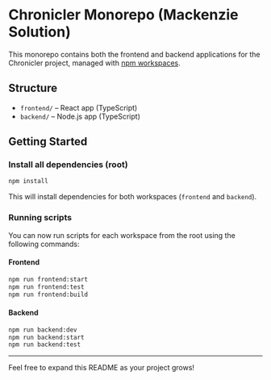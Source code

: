# Chronicler Monorepo (Mackenzie Solution)

This monorepo contains both the frontend and backend applications for the Chronicler project, managed with [npm workspaces](https://docs.npmjs.com/cli/v9/using-npm/workspaces).

## Structure

- `frontend/` – React app (TypeScript)
- `backend/` – Node.js app (TypeScript)

## Getting Started

### Install all dependencies (root)

```bash
npm install
```

This will install dependencies for both workspaces (`frontend` and `backend`).

### Running scripts

You can now run scripts for each workspace from the root using the following commands:

#### Frontend

```bash
npm run frontend:start
npm run frontend:test
npm run frontend:build
```

#### Backend

```bash
npm run backend:dev
npm run backend:start
npm run backend:test
```

---

Feel free to expand this README as your project grows! 